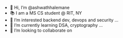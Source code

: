 - 👋 Hi, I’m @ashwathhalemane
- 📚  I am a MS CS student @ RIT, NY
- 👀 I’m interested backend dev, devops and security ...
- 🌱 I’m currently learning DSA, cryptography ...
- 💞️ I’m looking to collaborate on 


<!---
ashwathhalemane/ashwathhalemane is a ✨ special ✨ repository because its `README.md` (this file) appears on your GitHub profile.
You can click the Preview link to take a look at your changes.
--->
